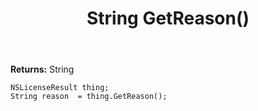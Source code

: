 ﻿---
uid: crmscript_ref_NSLicenseResult_GetReason
title: String GetReason()
intellisense: NSLicenseResult.GetReason
keywords: NSLicenseResult, GetReason
so.topic: reference
---



**Returns:** String


```crmscript
NSLicenseResult thing;
String reason  = thing.GetReason();
```


